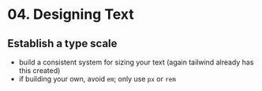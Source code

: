 # 04. Designing Text

## Establish a type scale

- build a consistent system for sizing your text (again tailwind already has this created)
- if building your own, avoid `em`; only use `px` or `rem`

